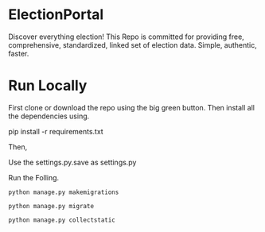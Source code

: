 # ElectionPortal
Discover everything election! This Repo is committed for providing free, comprehensive, standardized, linked set of election data. Simple, authentic, faster.

# Run Locally
First clone or download the repo using the big green button.
Then install all the dependencies using.

  pip install -r requirements.txt
 
 Then,

Use the settings.py.save as settings.py

Run the Folling.

`python manage.py makemigrations`

`python manage.py migrate`

`python manage.py collectstatic`

